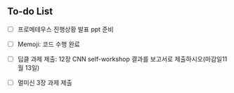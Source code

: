 ## To-do List
- [ ] 프로메테우스 진행상황 발표 ppt 준비
- [ ] Memoji: 코드 수행 완료

- [ ] 딥클 과제 제출: 12장 CNN self-workshop 결과를 보고서로 제출하시오(마감일11월 13일)
- [ ] 멀미신 3장 과제 제출